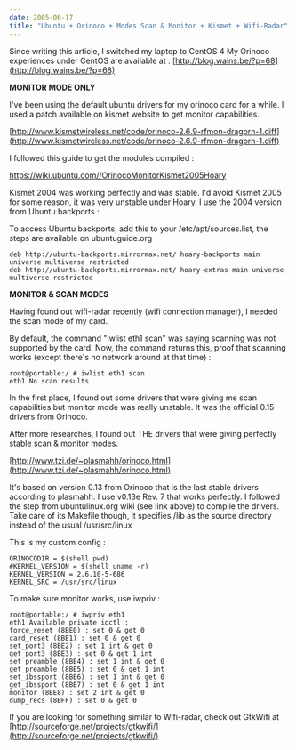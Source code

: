 ```yaml
---
date: 2005-06-17
title: "Ubuntu + Orinoco + Modes Scan & Monitor + Kismet + Wifi-Radar"
---
```


Since writing this article, I switched my laptop to CentOS 4
My Orinoco experiences under CentOS are available at : [http://blog.wains.be/?p=68](http://blog.wains.be/?p=68)

**MONITOR MODE ONLY**

I've been using the default ubuntu drivers for my orinoco card for a while.
I used a patch available on kismet website to get monitor capabilities.

[http://www.kismetwireless.net/code/orinoco-2.6.9-rfmon-dragorn-1.diff](http://www.kismetwireless.net/code/orinoco-2.6.9-rfmon-dragorn-1.diff)

I followed this guide to get the modules compiled :

[https://wiki.ubuntu.com//OrinocoMonitorKismet2005Hoary
](https://wiki.ubuntu.com//OrinocoMonitorKismet2005Hoary)

Kismet 2004 was working perfectly and was stable. I'd avoid Kismet 2005 for some reason, it was very unstable under Hoary. I use the 2004 version from Ubuntu backports :

To access Ubuntu backports, add this to your /etc/apt/sources.list, the steps are available on ubuntuguide.org

    deb http://ubuntu-backports.mirrormax.net/ hoary-backports main universe multiverse restricted
    deb http://ubuntu-backports.mirrormax.net/ hoary-extras main universe multiverse restricted

**MONITOR & SCAN MODES**

Having found out wifi-radar recently (wifi connection manager), I needed the scan mode of my card.

By default, the command "iwlist eth1 scan" was saying scanning was not supported by the card.
Now, the command returns this, proof that scanning works (except there's no network around at that time) :

    root@portable:/ # iwlist eth1 scan
    eth1 No scan results

In the first place, I found out some drivers that were giving me scan capabilities but monitor mode was really unstable. It was the official 0.15 drivers from Orinoco.

After more researches, I found out THE drivers that were giving perfectly stable scan & monitor modes.

[http://www.tzi.de/~plasmahh/orinoco.html](http://www.tzi.de/~plasmahh/orinoco.html)

It's based on version 0.13 from Orinoco that is the last stable drivers according to plasmahh. I use v0.13e Rev. 7 that works perfectly. I followed the step from ubuntulinux.org wiki (see link above) to compile the drivers.
Take care of its Makefile though, it specifies /lib as the source directory instead of the usual /usr/src/linux

This is my custom config :

    ORINOCODIR = $(shell pwd)
    #KERNEL_VERSION = $(shell uname -r)
    KERNEL_VERSION = 2.6.10-5-686
    KERNEL_SRC = /usr/src/linux

To make sure monitor works, use iwpriv :

    root@portable:/ # iwpriv eth1
    eth1 Available private ioctl :
    force_reset (8BE0) : set 0 & get 0
    card_reset (8BE1) : set 0 & get 0
    set_port3 (8BE2) : set 1 int & get 0
    get_port3 (8BE3) : set 0 & get 1 int
    set_preamble (8BE4) : set 1 int & get 0
    get_preamble (8BE5) : set 0 & get 1 int
    set_ibssport (8BE6) : set 1 int & get 0
    get_ibssport (8BE7) : set 0 & get 1 int
    monitor (8BE8) : set 2 int & get 0
    dump_recs (8BFF) : set 0 & get 0

If you are looking for something similar to Wifi-radar, check out GtkWifi at [http://sourceforge.net/projects/gtkwifi/](http://sourceforge.net/projects/gtkwifi/)
